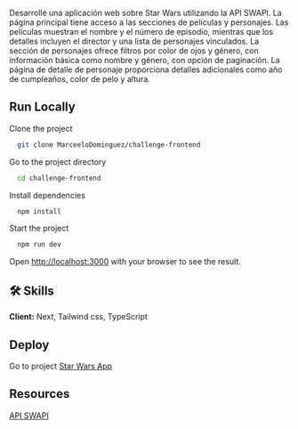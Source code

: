 
Desarrollé una aplicación web sobre Star Wars utilizando la API SWAPI. La página principal tiene acceso a las secciones de películas y personajes. Las películas muestran el nombre y el número de episodio, mientras que los detalles incluyen el director y una lista de personajes vinculados. La sección de personajes ofrece filtros por color de ojos y género, con información básica como nombre y género, con opción de paginación. La página de detalle de personaje proporciona detalles adicionales como año de cumpleaños, color de pelo y altura.

## Run Locally

Clone the project

```bash
  git clone MarceeloDominguez/challenge-frontend
```

Go to the project directory

```bash
  cd challenge-frontend
```

Install dependencies

```bash
  npm install
```

Start the project

```bash
  npm run dev
```

Open [http://localhost:3000](http://localhost:3000) with your browser to see the result.

## 🛠 Skills
**Client:** Next, Tailwind css, TypeScript

## Deploy

Go to project [Star Wars App](https://challenge-frontend-psi.vercel.app/) 

## Resources

[API SWAPI](https://swapi.dev/) 

